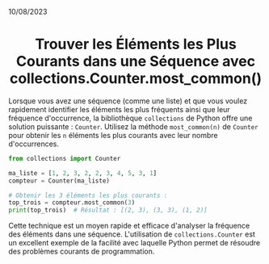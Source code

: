10/08/2023

<h1 align="center">Trouver les Éléments les Plus Courants dans une Séquence avec collections.Counter.most_common()</h1>

Lorsque vous avez une séquence (comme une liste) et que vous voulez rapidement identifier les éléments les plus fréquents ainsi que leur fréquence d'occurrence, la bibliothèque `collections` de Python offre une solution puissante : `Counter`. Utilisez la méthode `most_common(n)` de `Counter` pour obtenir les `n` éléments les plus courants avec leur nombre d'occurrences.

```python
from collections import Counter

ma_liste = [1, 2, 3, 2, 2, 3, 4, 5, 3, 1]
compteur = Counter(ma_liste)

# Obtenir les 3 éléments les plus courants :
top_trois = compteur.most_common(3)
print(top_trois)  # Résultat : [(2, 3), (3, 3), (1, 2)]
```

Cette technique est un moyen rapide et efficace d'analyser la fréquence des éléments dans une séquence. L'utilisation de `collections.Counter` est un excellent exemple de la facilité avec laquelle Python permet de résoudre des problèmes courants de programmation.